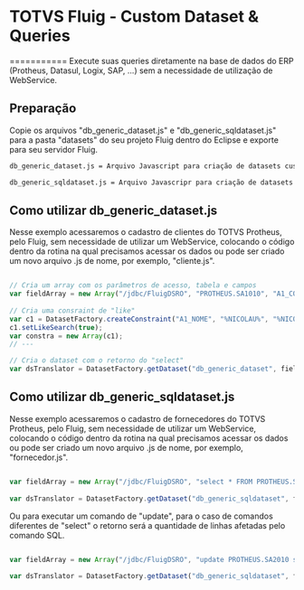 # TOTVS Fluig - Custom Dataset & Queries
===========
Execute suas queries diretamente na base de dados do ERP (Protheus, Datasul, Logix, SAP, ...) sem a necessidade de utilização de WebService.


## Preparação

Copie os arquivos "db_generic_dataset.js" e "db_generic_sqldataset.js" para a pasta "datasets" do seu projeto Fluig dentro do Eclipse e exporte para seu servidor Fluig.

```bash
db_generic_dataset.js = Arquivo Javascript para criação de datasets customizados e apenas para "select", utilizando os padrões de dataset do Fluig.

db_generic_sqldataset.js = Arquivo Javascripr para criação de datasets customizados e execução de quaisquer queries (select, insert, update, delete, execute, ...), utilizando padrão SQL de acordo com seu gerenciador de banco de dados (Oracle, MS SQL, MySQL, etc).
```

## Como utilizar db_generic_dataset.js

Nesse exemplo acessaremos o cadastro de clientes do TOTVS Protheus, pelo Fluig, sem necessidade de utilizar um WebService, colocando o código dentro da rotina na qual precisamos acessar os dados ou pode ser criado um novo arquivo .js de nome, por exemplo, "cliente.js".

```javascript

// Cria um array com os parâmetros de acesso, tabela e campos
var fieldArray = new Array("/jdbc/FluigDSRO", "PROTHEUS.SA1010", "A1_COD", "A1_NOME", "A1_CGC");
	
// Cria uma consraint de "like"
var c1 = DatasetFactory.createConstraint("A1_NOME", "%NICOLAU%", "%NICOLAU%", ConstraintType.MUST);
c1.setLikeSearch(true);
var constra = new Array(c1);
// ---

// Cria o dataset com o retorno do "select" 
var dsTranslator = DatasetFactory.getDataset("db_generic_dataset", fieldArray, constra, null);

```


## Como utilizar db_generic_sqldataset.js

Nesse exemplo acessaremos o cadastro de fornecedores do TOTVS Protheus, pelo Fluig, sem necessidade de utilizar um WebService, colocando o código dentro da rotina na qual precisamos acessar os dados ou pode ser criado um novo arquivo .js de nome, por exemplo, "fornecedor.js".

```javascript

var fieldArray = new Array("/jdbc/FluigDSRO", "select * FROM PROTHEUS.SA2010 ");
		
var dsTranslator = DatasetFactory.getDataset("db_generic_sqldataset", fieldArray, null, null);

```

Ou para executar um comando de "update", para o caso de comandos diferentes de "select" o retorno será a quantidade de linhas afetadas pelo comando SQL.

```javascript

var fieldArray = new Array("/jdbc/FluigDSRO", "update PROTHEUS.SA2010 set A2_NOME = 'ALEXANDRE NICOLAU' where A1_FILIAL = '01' and A2_COD = '001'");
		
var dsTranslator = DatasetFactory.getDataset("db_generic_sqldataset", fieldArray, null, null);

```

